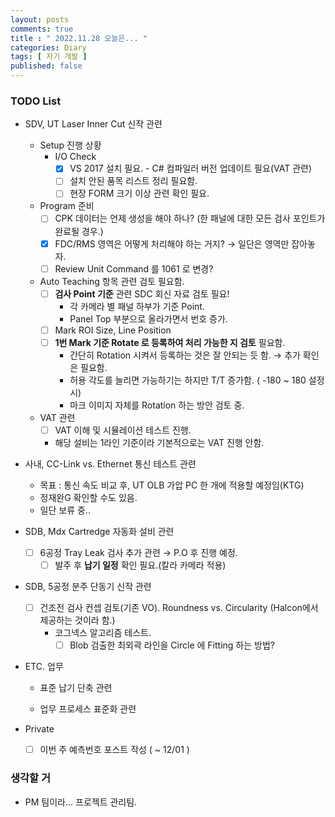 ```yaml
---
layout: posts
comments: true
title : " 2022.11.28 오늘은... "
categories: Diary
tags: [ 자기 개발 ]
published: false
---
```


### TODO List

- SDV, UT Laser Inner Cut 신작 관련

  - Setup 진행 상황
    - I/O Check
      - [x] VS 2017 설치 필요. - C# 컴파일러 버전 업데이트 필요(VAT 관련)
      - [ ] 설치 안된 품목 리스트 정리 필요함.
      - [ ] 현장 FORM 크기 이상 관련 확인 필요.

  - Program 준비
    - [ ] CPK 데이터는 언제 생성을 해야 하나? (한 패널에 대한 모든 검사 포인트가 완료될 경우.)
    - [x] FDC/RMS 영역은 어떻게 처리해야 하는 거지? → 일단은 영역만 잡아놓자.
    - [ ] Review Unit Command 를 1061 로 변경?

  - Auto Teaching 항목 관련 검토 필요함.
    - [ ] **검사 Point 기준** 관련 SDC 회신 자료 검토 필요!
      - 각 카메라 별 패널 하부가 기준 Point.
      - Panel Top 부분으로 올라가면서 번호 증가.
    - [ ] Mark ROI Size, Line Position
    - [ ] **1번 Mark 기준 Rotate 로 등록하여 처리 가능한 지 검토** 필요함.
      - 간단히 Rotation 시켜서 등록하는 것은 잘 안되는 듯 함. → 추가 확인은 필요함.
      - 허용 각도를 늘리면 가능하기는 하지만 T/T 증가함. ( -180 ~ 180 설정 시)
      - 마크 이미지 자체를 Rotation 하는 방안 검토 중.

  - VAT 관련
    - [ ] VAT 이해 및 시뮬레이션 테스트 진행.
    - 해당 설비는 1라인 기준이라 기본적으로는 VAT 진행 안함.

- 사내, CC-Link vs. Ethernet 통신 테스트 관련
  - 목표 : 통신 속도 비교 후, UT OLB 가압 PC 한 개에 적용할 예정임(KTG)
  - 정재완G 확인할 수도 있음.
  - 일단 보류 중..

- SDB, Mdx Cartredge 자동화 설비 관련
  - [ ] 6공정 Tray Leak 검사 추가 관련 → P.O 후 진행 예정.
    - [ ] 발주 후 **납기 일정** 확인 필요.(칼라 카메라 적용)

- SDB, 5공정 분주 단동기 신작 관련
  - [ ] 건조전 검사 컨셉 검토(기존 VO). Roundness vs. Circularity (Halcon에서 제공하는 것이라 함.)
    - 코그넥스 알고리즘 테스트.
      - [ ] Blob 검출한 최외곽 라인을 Circle 에 Fitting 하는 방법?

- ETC. 업무
  - 표준 납기 단축 관련

  - 업무 프로세스 표준화 관련

- Private
  - [ ] 이번 주 예측번호 포스트 작성 ( ~ 12/01 )

### 생각할 거

- PM 팀이라... 프로젝트 관리팀.
